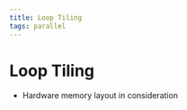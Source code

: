 ```yaml
---
title: Loop Tiling
tags: parallel
---
```


# Loop Tiling
- Hardware memory layout in consideration


